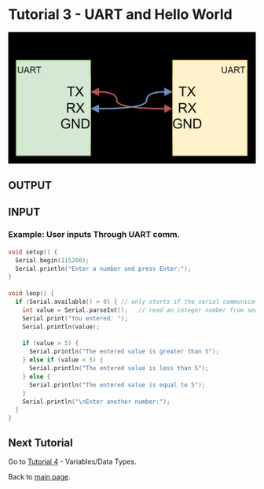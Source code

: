 # Tutorial 3 - UART and Hello World

![](20250918090718.png)

## OUTPUT

## INPUT

### Example: User inputs Through UART comm.

```cpp
void setup() {
  Serial.begin(115200);
  Serial.println("Enter a number and press Enter:");
}

void loop() {
  if (Serial.available() > 0) { // only starts if the serial communication is active
    int value = Serial.parseInt();   // read an integer number from serial
    Serial.print("You entered: ");
    Serial.println(value);

    if (value > 5) {
      Serial.println("The entered value is greater than 5");
    } else if (value < 5) {
      Serial.println("The entered value is less than 5");
    } else {
      Serial.println("The entered value is equal to 5");
    }
    Serial.println("\nEnter another number:");
  }
}
```

## Next Tutorial

Go to [Tutorial 4](../tutorial4/ReadMe.md) - Variables/Data Types.

Back to [main page](../../README.md).
